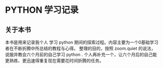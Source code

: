 # PYTHON 学习记录

## 关于本书
本书是用来记录我个人 学习 python 期间的探索过程。内容主要为一个0基础学习者在不断折腾中所总结的教程与心得。
整理的目的，按照 zoom.quiet 的说法，说服并教会六个月前的自己学习 python . 个人再补充一个，让六个月后的自己能更熟练、更迅速得重复现在需要花时间折腾的任务。





